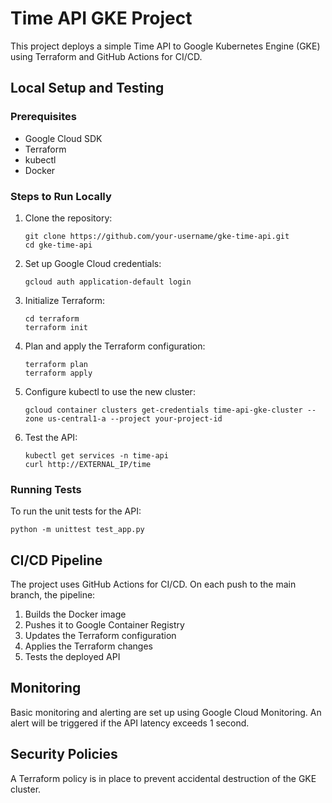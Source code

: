 # Time API GKE Project

This project deploys a simple Time API to Google Kubernetes Engine (GKE) using Terraform and GitHub Actions for CI/CD.

## Local Setup and Testing

### Prerequisites
- Google Cloud SDK
- Terraform
- kubectl
- Docker

### Steps to Run Locally

1. Clone the repository:
   ```
   git clone https://github.com/your-username/gke-time-api.git
   cd gke-time-api
   ```

2. Set up Google Cloud credentials:
   ```
   gcloud auth application-default login
   ```

3. Initialize Terraform:
   ```
   cd terraform
   terraform init
   ```

4. Plan and apply the Terraform configuration:
   ```
   terraform plan
   terraform apply
   ```

5. Configure kubectl to use the new cluster:
   ```
   gcloud container clusters get-credentials time-api-gke-cluster --zone us-central1-a --project your-project-id
   ```

6. Test the API:
   ```
   kubectl get services -n time-api
   curl http://EXTERNAL_IP/time
   ```

### Running Tests

To run the unit tests for the API:

```
python -m unittest test_app.py
```

## CI/CD Pipeline

The project uses GitHub Actions for CI/CD. On each push to the main branch, the pipeline:
1. Builds the Docker image
2. Pushes it to Google Container Registry
3. Updates the Terraform configuration
4. Applies the Terraform changes
5. Tests the deployed API

## Monitoring

Basic monitoring and alerting are set up using Google Cloud Monitoring. An alert will be triggered if the API latency exceeds 1 second.

## Security Policies

A Terraform policy is in place to prevent accidental destruction of the GKE cluster.

